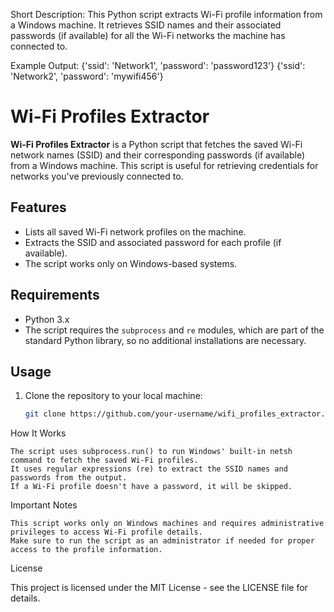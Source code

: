 Short Description:
This Python script extracts Wi-Fi profile information from a Windows machine. It retrieves SSID names and their associated passwords (if available) for all the Wi-Fi networks the machine has connected to.

Example Output:
{'ssid': 'Network1', 'password': 'password123'}
{'ssid': 'Network2', 'password': 'mywifi456'}

# Wi-Fi Profiles Extractor

**Wi-Fi Profiles Extractor** is a Python script that fetches the saved Wi-Fi network names (SSID) and their corresponding passwords (if available) from a Windows machine. This script is useful for retrieving credentials for networks you've previously connected to.

## Features

- Lists all saved Wi-Fi network profiles on the machine.
- Extracts the SSID and associated password for each profile (if available).
- The script works only on Windows-based systems.
  
## Requirements

- Python 3.x
- The script requires the `subprocess` and `re` modules, which are part of the standard Python library, so no additional installations are necessary.

## Usage

1. Clone the repository to your local machine:
   
   ```bash
   git clone https://github.com/your-username/wifi_profiles_extractor.git


How It Works

    The script uses subprocess.run() to run Windows' built-in netsh command to fetch the saved Wi-Fi profiles.
    It uses regular expressions (re) to extract the SSID names and passwords from the output.
    If a Wi-Fi profile doesn't have a password, it will be skipped.

Important Notes

    This script works only on Windows machines and requires administrative privileges to access Wi-Fi profile details.
    Make sure to run the script as an administrator if needed for proper access to the profile information.

License

This project is licensed under the MIT License - see the LICENSE file for details.
